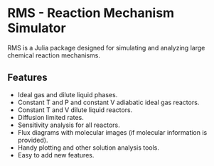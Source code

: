 # RMS - Reaction Mechanism Simulator

RMS is a Julia package designed for simulating and analyzing large chemical reaction mechanisms.  

## Features

* Ideal gas and dilute liquid phases.  
* Constant T and P and constant V adiabatic ideal gas reactors.  
* Constant T and V dilute liquid reactors.  
* Diffusion limited rates.
* Sensitivity analysis for all reactors.  
* Flux diagrams with molecular images (if molecular information is provided).  
* Handy plotting and other solution analysis tools.  
* Easy to add new features.  
